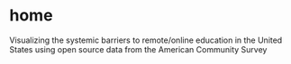 # home
Visualizing the systemic barriers to remote/online education in the United States using open source data from the American Community Survey
